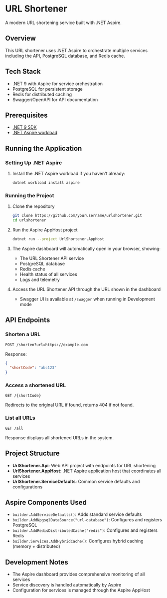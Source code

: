 # URL Shortener

A modern URL shortening service built with .NET Aspire.

## Overview

This URL shortener uses .NET Aspire to orchestrate multiple services including the API, PostgreSQL database, and Redis cache.

## Tech Stack

- .NET 9 with Aspire for service orchestration
- PostgreSQL for persistent storage
- Redis for distributed caching
- Swagger/OpenAPI for API documentation

## Prerequisites

- [.NET 9 SDK](https://dotnet.microsoft.com/download/dotnet/9.0)
- [.NET Aspire workload](https://learn.microsoft.com/en-us/dotnet/aspire/get-started/quickstart-build-your-first-aspire-app)

## Running the Application

### Setting Up .NET Aspire

1. Install the .NET Aspire workload if you haven't already:
   ```bash
   dotnet workload install aspire
   ```

### Running the Project

1. Clone the repository
   ```bash
   git clone https://github.com/yourusername/urlshortener.git
   cd urlshortener
   ```

2. Run the Aspire AppHost project
   ```bash
   dotnet run --project UrlShortener.AppHost
   ```

3. The Aspire dashboard will automatically open in your browser, showing:
   - The URL Shortener API service
   - PostgreSQL database
   - Redis cache
   - Health status of all services
   - Logs and telemetry

4. Access the URL Shortener API through the URL shown in the dashboard
   - Swagger UI is available at `/swagger` when running in Development mode

## API Endpoints

### Shorten a URL
```http
POST /shorten?url=https://example.com
```

Response:
```json
{
  "shortCode": "abc123"
}
```

### Access a shortened URL
```http
GET /{shortCode}
```
Redirects to the original URL if found, returns 404 if not found.

### List all URLs
```http
GET /all
```

Response displays all shortened URLs in the system.

## Project Structure

- **UrlShortener.Api**: Web API project with endpoints for URL shortening
- **UrlShortener.AppHost**: .NET Aspire application host that coordinates all services
- **UrlShortener.ServiceDefaults**: Common service defaults and configurations

## Aspire Components Used

- `builder.AddServiceDefaults()`: Adds standard service defaults
- `builder.AddNpgsqlDataSource("url-database")`: Configures and registers PostgreSQL
- `builder.AddRedisDistributedCache("redis")`: Configures and registers Redis
- `builder.Services.AddHybridCache()`: Configures hybrid caching (memory + distributed)

## Development Notes

- The Aspire dashboard provides comprehensive monitoring of all services
- Service discovery is handled automatically by Aspire
- Configuration for services is managed through the Aspire AppHost
